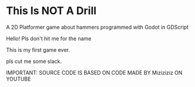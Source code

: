# This Is NOT A Drill
A 2D Platformer game about hammers programmed with Godot in GDScript

Hello! Pls don't hit me for the name

This is my first game ever.

pls cut me some slack.

IMPORTANT: SOURCE CODE IS BASED ON CODE MADE BY Miziziziz ON YOUTUBE
